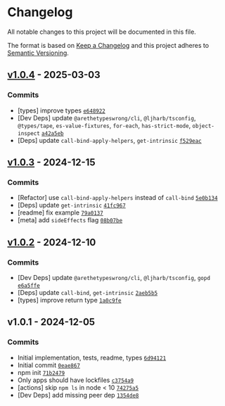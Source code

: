 # Changelog

All notable changes to this project will be documented in this file.

The format is based on [Keep a Changelog](https://keepachangelog.com/en/1.0.0/)
and this project adheres to [Semantic Versioning](https://semver.org/spec/v2.0.0.html).

## [v1.0.4](https://github.com/ljharb/call-bound/compare/v1.0.3...v1.0.4) - 2025-03-03

### Commits

- [types] improve types [`e648922`](https://github.com/ljharb/call-REDACTED_AWS_SECRETe51fd8b6027ff)
- [Dev Deps] update `@arethetypeswrong/cli`, `@ljharb/tsconfig`, `@types/tape`, `es-value-fixtures`, `for-each`, `has-strict-mode`, `object-inspect` [`a42a5eb`](https://github.com/ljharb/call-REDACTED_AWS_SECRET4fdca9e936719)
- [Deps] update `call-bind-apply-helpers`, `get-intrinsic` [`f529eac`](https://github.com/ljharb/call-REDACTED_AWS_SECRET297a25d0f20b8)

## [v1.0.3](https://github.com/ljharb/call-bound/compare/v1.0.2...v1.0.3) - 2024-12-15

### Commits

- [Refactor] use `call-bind-apply-helpers` instead of `call-bind` [`5e0b134`](https://github.com/ljharb/call-REDACTED_AWS_SECRET088da8d3f75be)
- [Deps] update `get-intrinsic` [`41fc967`](https://github.com/ljharb/call-REDACTED_AWS_SECRETc54bb6293be2e)
- [readme] fix example [`79a0137`](https://github.com/ljharb/call-REDACTED_AWS_SECRETf8d5efb5d6e49)
- [meta] add `sideEffects` flag [`08b07be`](https://github.com/ljharb/call-REDACTED_AWS_SECRET06259771859f7)

## [v1.0.2](https://github.com/ljharb/call-bound/compare/v1.0.1...v1.0.2) - 2024-12-10

### Commits

- [Dev Deps] update `@arethetypeswrong/cli`, `@ljharb/tsconfig`, `gopd` [`e6a5ffe`](https://github.com/ljharb/call-REDACTED_AWS_SECRETa1b9baa39e8d5)
- [Deps] update `call-bind`, `get-intrinsic` [`2aeb5b5`](https://github.com/ljharb/call-REDACTED_AWS_SECRETa1161de2d1c14)
- [types] improve return type [`1a0c9fe`](https://github.com/ljharb/call-REDACTED_AWS_SECRET2efe713bb4871)

## v1.0.1 - 2024-12-05

### Commits

- Initial implementation, tests, readme, types [`6d94121`](https://github.com/ljharb/call-REDACTED_AWS_SECRETa03189fe3363d)
- Initial commit [`0eae867`](https://github.com/ljharb/call-REDACTED_AWS_SECRETfc9df96680cf9)
- npm init [`71b2479`](https://github.com/ljharb/call-REDACTED_AWS_SECRET3067e98b7b275)
- Only apps should have lockfiles [`c3754a9`](https://github.com/ljharb/call-REDACTED_AWS_SECRET29889736741eb)
- [actions] skip `npm ls` in node &lt; 10 [`74275a5`](https://github.com/ljharb/call-REDACTED_AWS_SECRETbdcb0df4683a8)
- [Dev Deps] add missing peer dep [`1354de8`](https://github.com/ljharb/call-REDACTED_AWS_SECRET6fa7a5e032d97)
